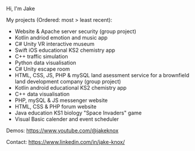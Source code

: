 Hi, I'm Jake

My projects (Ordered: most > least recent):

- Website & Apache server security (group project)
- Kotlin andriod emotion and music app
- C# Unity VR interactive museum
- Swift iOS educational KS2 chemistry app
- C++ traffic simulation
- Python data visualisation
- C# Unity escape room
- HTML, CSS, JS, PHP & mySQL land asessment service for a brownfield land development company (group project)
- Kotlin android educational KS2 chemistry app
- C++ data visualisation
- PHP, mySQL & JS messenger website
- HTML, CSS & PHP forum website
- Java education KS1 biology "Space Invaders" game
- Visual Basic calender and event scheduler



Demos: https://www.youtube.com/@jakeknox

Contact: https://www.linkedin.com/in/jake-knox/

<!---
Jake-Knox/Jake-Knox is a ✨ special ✨ repository because its `README.md` (this file) appears on your GitHub profile.
You can click the Preview link to take a look at your changes.

- 👋 Hi, I’m @Jake-Knox
- 👀 I’m interested in mobile, web and C# development
- 🌱 I’m currently learning Swift, C++ and React
- 💞️ I’m looking for remote development opertunities based in Greater Manchester
- 📫 How to reach me - https://www.linkedin.com/in/jake-knox/

--->
